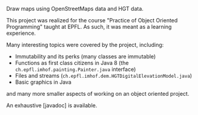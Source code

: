 Draw maps using OpenStreetMaps data and HGT data.

This project was realized for the course "Practice of Object Oriented Programming" taught at EPFL. As such, it was meant as a learning experience.

Many interesting topics were covered by the project, including:

 - Immutability and its perks (many classes are immutable)
 - Functions as first class citizens in Java 8 (the `ch.epfl.imhof.painting.Painter.java` interface)
 - Files and streams (`ch.epfl.imhof.dem.HGTDigitalElevationModel.java`)
 - Basic graphics in Java

and many more smaller aspects of working on an object oriented project.

An exhaustive [javadoc] is available.
